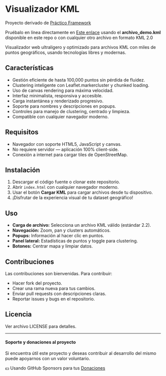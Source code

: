 # Visualizador KML

Proyecto derivado de [Práctico Framework](https://www.practico.org//)

Pruébalo en línea directamente en [Este enlace](https://visor-kml.practico.run) usando el **archivo_demo.kml** disponible en este repo o con cualquier otro archivo en formato KML 2.0

Visualizador web ultraligero y optimizado para archivos KML con miles de puntos geográficos, usando tecnologías libres y modernas.


## Características

- Gestión eficiente de hasta 100,000 puntos sin pérdida de fluidez.
- Clustering inteligente con Leaflet.markercluster y chunked loading.
- Uso de canvas rendering para máxima velocidad.
- Interfaz minimalista, responsiva y accesible.
- Carga instantánea y renderizado progresivo.
- Soporte para nombres y descripciones en popups.
- Controles para manejo de clustering, centrado y limpieza.
- Compatible con cualquier navegador moderno.

## Requisitos

- Navegador con soporte HTML5, JavaScript y canvas.
- No requiere servidor — aplicación 100% client-side.
- Conexión a internet para cargar tiles de OpenStreetMap.

## Instalación

1. Descargar el código fuente o clonar este repositorio.
2. Abrir `index.html` con cualquier navegador moderno.
3. Usar el botón **Cargar KML** para cargar archivos desde tu dispositivo.
4. ¡Disfrutar de la experiencia visual de tu dataset geográfico!

## Uso

- **Carga de archivo:** Selecciona un archivo KML válido (estándar 2.2).
- **Navegación:** Zoom, pan y clusters automáticos.
- **Popups:** Información al hacer clic en puntos.
- **Panel lateral:** Estadísticas de puntos y toggle para clustering.
- **Botones:** Centrar mapa y limpiar datos.

## Contribuciones

Las contribuciones son bienvenidas. Para contribuir:

- Hacer fork del proyecto.
- Crear una rama nueva para tus cambios.
- Enviar pull requests con descripciones claras.
- Reportar issues y bugs en el repositorio.

## Licencia

Ver archivo LICENSE para detalles.

---

#### Soporte y donaciones al proyecto

Si encuentra útil este proyecto y deseas contribuir al desarrollo del mismo puede apoyarnos con un valor voluntario.

💵 Usando GitHub Sponsors para tus [Donaciones](https://github.com/sponsors/unix4you2/)
